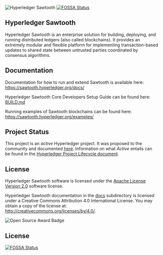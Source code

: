 ![Hyperledger Sawtooth](images/sawtooth_logo_light_blue-small.png)
[![FOSSA Status](https://app.fossa.io/api/projects/git%2Bgithub.com%2Fblockchaintp%2Fsawtooth-core.svg?type=shield)](https://app.fossa.io/projects/git%2Bgithub.com%2Fblockchaintp%2Fsawtooth-core?ref=badge_shield)

Hyperledger Sawtooth
-------------

Hyperledger Sawtooth is an enterprise solution for building, deploying, and
running distributed ledgers (also called blockchains). It provides an extremely
modular and flexible platform for implementing transaction-based updates to
shared state between untrusted parties coordinated by consensus algorithms.

Documentation
-------------

Documentation for how to run and extend Sawtooth is available here:
https://sawtooth.hyperledger.org/docs/

Hyperledger Sawtooth Core Developers Setup Guide can be found here: [BUILD.md](BUILD.md)

Running examples of Sawtooth blockchains can be found here:
https://sawtooth.hyperledger.org/examples/


Project Status
-----------------

This project is an _active_ Hyperledger project. It was proposed to the
community and documented [here](https://docs.google.com/document/d/1j7YcGLJH6LkzvWdOYFIt2kpkVlLEmILErXL6t-Ky2zU/edit).
Information on what _Active_ entails can be found in the
[Hyperledger Project Lifecycle document](https://wiki.hyperledger.org/community/project-lifecycle).

License
-------

Hyperledger Sawtooth software is licensed under the [Apache License Version 2.0](LICENSE) software license.

Hyperledger Sawtooth documentation in the [docs](docs) subdirectory is licensed under
a Creative Commons Attribution 4.0 International License.  You may obtain a copy of the
license at: http://creativecommons.org/licenses/by/4.0/.

![Open Source Award Badge](images/rookies16-small.png)


## License
[![FOSSA Status](https://app.fossa.io/api/projects/git%2Bgithub.com%2Fblockchaintp%2Fsawtooth-core.svg?type=large)](https://app.fossa.io/projects/git%2Bgithub.com%2Fblockchaintp%2Fsawtooth-core?ref=badge_large)